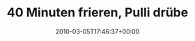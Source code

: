 ---
retweeted: false
source: <a href="http://twitter.com" rel="nofollow">Twitter Web Client</a>
entities:
  hashtags: []
  symbols: []
  user_mentions: []
  urls: []
display_text_range:
- '0'
- '128'
favorite_count: '0'
id_str: '10034448170'
truncated: false
retweet_count: '0'
id: '10034448170'
created_at: Fri Mar 05 17:46:37 +0000 2010
favorited: false
full_text: 40 Minuten frieren, Pulli drüber ziehen. Heizung hochdrehen. Das nasse
  Handtuch auf der Sessel-Lehne bemerken. Feierabendbedarf.
lang: de
tags:
- pesos:twitter
date: '2010-03-05T17:46:37+00:00'
src: https://twitter.com/bascht/status/10034448170
original_url: https://twitter.com/bascht/status/10034448170
type: twitter_tweet
text: 40 Minuten frieren, Pulli drüber ziehen. Heizung hochdrehen. Das nasse Handtuch
  auf der Sessel-Lehne bemerken. Feierabendbedarf.
title: 40 Minuten frieren, Pulli drübe

---